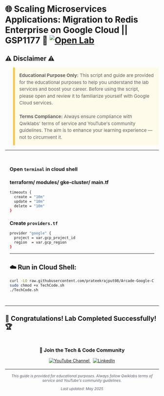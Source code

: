 # 🌐 Scaling Microservices Applications: Migration to Redis Enterprise on Google Cloud || GSP1177 🚀 [![Open Lab](https://img.shields.io/badge/Open-Lab-blue?style=flat)](https://www.cloudskillsboost.google/games/6512/labs/40877)

## ⚠️ Disclaimer ⚠️

<blockquote style="background-color: #fffbea; border-left: 6px solid #f7c948; padding: 1em; font-size: 15px; line-height: 1.5;">
  <strong>Educational Purpose Only:</strong> This script and guide are provided for the educational purposes to help you understand the lab services and boost your career. Before using the script, please open and review it to familiarize yourself with Google Cloud services.
  <br><br>
  <strong>Terms Compliance:</strong> Always ensure compliance with Qwiklabs' terms of service and YouTube's community guidelines. The aim is to enhance your learning experience — not to circumvent it.
</blockquote>

---

<div style="padding: 15px; margin: 10px 0;">

### Open `terminal` in cloud shell

<h3>
  terraform/ modules/ gke-cluster/ main.tf
</h3>
  
```bash
timeouts {
  create = "10m"
  update = "10m"
  delete = "10m"
}
```
### Create `providers.tf`

```bash
provider "google" {
  project = var.gcp_project_id
  region  = var.gcp_region
}

```

---
## ☁️ Run in Cloud Shell:

```bash
curl -LO raw.githubusercontent.com/prateekrajput08/Arcade-Google-Cloud-Labs/refs/heads/main/Scaling%20Microservices%20Applications%3A%20Migration%20to%20Redis%20Enterprise%20on%20Google%20Cloud/TechCode.sh
sudo chmod +x TechCode.sh 
./TechCode.sh
```

</div>

---

## 🎉 **Congratulations! Lab Completed Successfully!** 🏆  

<div align="center" style="padding: 5px;">
  <h3>📱 Join the Tech & Code Community</h3>
  
  <a href="https://www.youtube.com/@TechCode9?sub_confirmation=1">
    <img src="https://img.shields.io/badge/Subscribe-Tech%20&%20Code-FF0000?style=for-the-badge&logo=youtube&logoColor=white" alt="YouTube Channel">
  </a>
  &nbsp;
  <a href="https://www.linkedin.com/in/prateekrajput08/">
    <img src="https://img.shields.io/badge/LINKEDIN-Prateek%20Rajput-0077B5?style=for-the-badge&logo=linkedin&logoColor=white" alt="LinkedIn">
</a>


</div>

---

<div align="center">
  <p style="font-size: 12px; color: #586069;">
    <em>This guide is provided for educational purposes. Always follow Qwiklabs terms of service and YouTube's community guidelines.</em>
  </p>
  <p style="font-size: 12px; color: #586069;">
    <em>Last updated: May 2025</em>
  </p>
</div>
